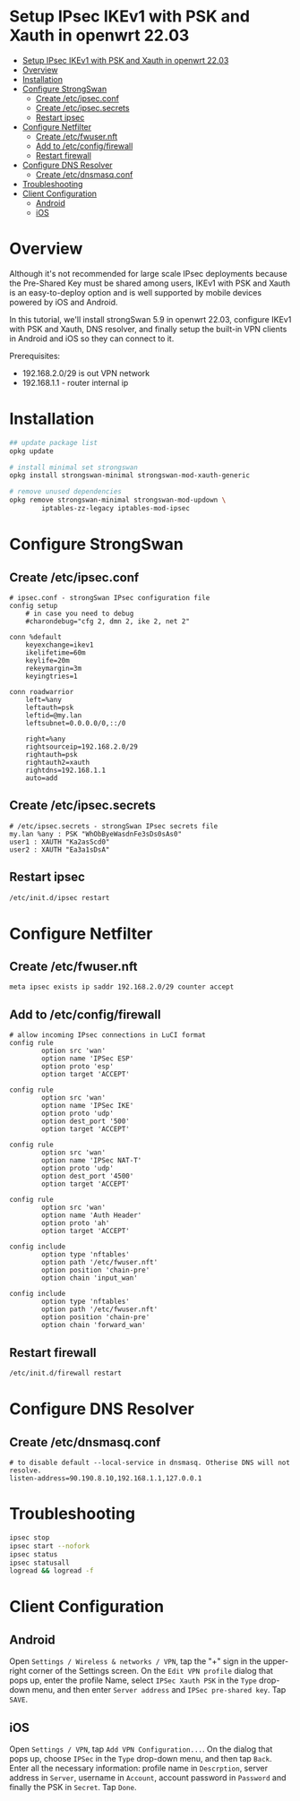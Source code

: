 Setup IPsec IKEv1 with PSK and Xauth in openwrt 22.03
==

- [Setup IPsec IKEv1 with PSK and Xauth in openwrt 22.03](#setup-ipsec-ikev1-with-psk-and-xauth-in-openwrt-2203)
- [Overview](#overview)
- [Installation](#installation)
- [Configure StrongSwan](#configure-strongswan)
  - [Create /etc/ipsec.conf](#create-etcipsecconf)
  - [Create /etc/ipsec.secrets](#create-etcipsecsecrets)
  - [Restart ipsec](#restart-ipsec)
- [Configure Netfilter](#configure-netfilter)
  - [Create /etc/fwuser.nft](#create-etcfwusernft)
  - [Add to /etc/config/firewall](#add-to-etcconfigfirewall)
  - [Restart firewall](#restart-firewall)
- [Configure DNS Resolver](#configure-dns-resolver)
  - [Create /etc/dnsmasq.conf](#create-etcdnsmasqconf)
- [Troubleshooting](#troubleshooting)
- [Client Configuration](#client-configuration)
  - [Android](#android)
  - [iOS](#ios)

# Overview

Although it's not recommended for large scale IPsec deployments because the Pre-Shared Key must be shared among users, IKEv1 with PSK and Xauth is an easy-to-deploy option and is well supported by mobile devices powered by iOS and Android.

In this tutorial, we'll install strongSwan 5.9 in openwrt 22.03, configure IKEv1 with PSK and Xauth, DNS resolver, and finally setup the built-in VPN clients in Android and iOS so they can connect to it.

Prerequisites:
- 192.168.2.0/29 is out VPN network
- 192.168.1.1 - router internal ip

# Installation
```bash
## update package list
opkg update

# install minimal set strongswan
opkg install strongswan-minimal strongswan-mod-xauth-generic

# remove unused dependencies
opkg remove strongswan-minimal strongswan-mod-updown \
        iptables-zz-legacy iptables-mod-ipsec
```

# Configure StrongSwan

## Create /etc/ipsec.conf
```
# ipsec.conf - strongSwan IPsec configuration file
config setup
    # in case you need to debug
    #charondebug="cfg 2, dmn 2, ike 2, net 2"

conn %default
    keyexchange=ikev1
    ikelifetime=60m
    keylife=20m
    rekeymargin=3m
    keyingtries=1

conn roadwarrior
    left=%any
    leftauth=psk
    leftid=@my.lan
    leftsubnet=0.0.0.0/0,::/0

    right=%any
    rightsourceip=192.168.2.0/29
    rightauth=psk
    rightauth2=xauth
    rightdns=192.168.1.1
    auto=add
```

## Create /etc/ipsec.secrets
```
# /etc/ipsec.secrets - strongSwan IPsec secrets file
my.lan %any : PSK "WhObByeWasdnFe3sDs0sAs0"
user1 : XAUTH "Ka2asScd0"
user2 : XAUTH "Ea3a1sDsA"
```

## Restart ipsec
```bash
/etc/init.d/ipsec restart
```

# Configure Netfilter

## Create /etc/fwuser.nft
```
meta ipsec exists ip saddr 192.168.2.0/29 counter accept
```

## Add to /etc/config/firewall
```
# allow incoming IPsec connections in LuCI format
config rule
        option src 'wan'
        option name 'IPSec ESP'
        option proto 'esp'
        option target 'ACCEPT'

config rule
        option src 'wan'
        option name 'IPSec IKE'
        option proto 'udp'
        option dest_port '500'
        option target 'ACCEPT'

config rule
        option src 'wan'
        option name 'IPSec NAT-T'
        option proto 'udp'
        option dest_port '4500'
        option target 'ACCEPT'

config rule
        option src 'wan'
        option name 'Auth Header'
        option proto 'ah'
        option target 'ACCEPT'

config include
        option type 'nftables'
        option path '/etc/fwuser.nft'
        option position 'chain-pre'
        option chain 'input_wan'

config include
        option type 'nftables'
        option path '/etc/fwuser.nft'
        option position 'chain-pre'
        option chain 'forward_wan'
```

## Restart firewall
```bash
/etc/init.d/firewall restart
```

# Configure DNS Resolver

## Create /etc/dnsmasq.conf
```
# to disable default --local-service in dnsmasq. Otherise DNS will not resolve.
listen-address=90.190.8.10,192.168.1.1,127.0.0.1
```

# Troubleshooting
```bash
ipsec stop
ipsec start --nofork
ipsec status
ipsec statusall
logread && logread -f
```

# Client Configuration
## Android
Open `Settings / Wireless & networks / VPN`, tap the "+" sign in the upper-right corner of the Settings screen. On the `Edit VPN profile` dialog that pops up, enter the profile Name, select `IPSec Xauth PSK` in the `Type` drop-down menu, and then enter `Server address` and `IPSec pre-shared key`. Tap `SAVE`.
## iOS
Open `Settings / VPN`, tap `Add VPN Configuration...`. On the dialog that pops up, choose `IPSec` in the `Type` drop-down menu, and then tap `Back`. Enter all the necessary information: profile name in `Descrption`, server address in `Server`, username in `Account`, account password in `Password` and finally the PSK in `Secret`. Tap `Done`.
